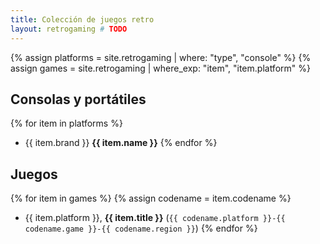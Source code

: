 ```yaml
---
title: Colección de juegos retro
layout: retrogaming # TODO
---
```


{% assign platforms = site.retrogaming | where: "type", "console" %}
{% assign games = site.retrogaming | where_exp: "item", "item.platform" %}

## Consolas y portátiles

{% for item in platforms %}
  - {{ item.brand }} **{{ item.name }}**
{% endfor %}


## Juegos

{% for item in games %}
  {% assign codename = item.codename %}
  - {{ item.platform }}, **{{ item.title }}** (`{{ codename.platform }}-{{ codename.game }}-{{ codename.region }}`)
{% endfor %}
